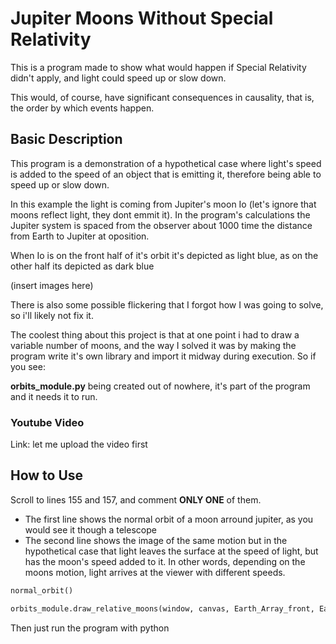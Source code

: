 # Jupiter Moons Without Special Relativity

This is a program made to show what would happen if Special Relativity didn't apply, and light could speed up or slow down.

This would, of course, have significant consequences in causality, that is, the order by which events happen.


## Basic Description

This program is a demonstration of a hypothetical case where light's speed is added to the speed of an object that is emitting it, therefore being able to speed up or slow down. 

In this example the light is coming from Jupiter's moon Io (let's ignore that moons reflect light, they dont emmit it). In the program's calculations the Jupiter system is spaced from the observer about 1000 time the distance from Earth to Jupiter at oposition.

When Io is on the front half of it's orbit it's depicted as light blue, as on the other half its depicted as dark blue

(insert images here)

There is also some possible flickering that I forgot how I was going to solve, so i'll likely not fix it.

The coolest thing about this project is that at one point i had to draw a variable number of moons, and the way I solved it was by making the program write it's own library and import it midway during execution. So if you see:

**orbits_module.py**
being created out of nowhere, it's part of the program and it needs it to run.


### Youtube Video

Link:    let me upload the video first



## How to Use

Scroll to lines 155 and 157, and comment **ONLY ONE** of them.
* The first line shows the normal orbit of a moon arround jupiter, as you would see it though a telescope
* The second line shows the image of the same motion but in the hypothetical case that light leaves the surface at the speed of light, but has the moon's speed added to it. In other words, depending on the moons motion, light arrives at the viewer with different speeds.

```python
normal_orbit()

orbits_module.draw_relative_moons(window, canvas, Earth_Array_front, Earth_Array_back)
```

Then just run the program with python
